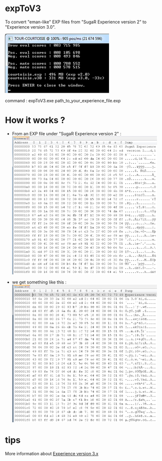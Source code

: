 # expToV3
To convert "eman-like" EXP files from "SugaR Experience version 2" to "Experience version 3.0".

![expToV3](https://github.com/chris13300/expToV3/blob/main/expToV3/bin/Debug/expToV3.jpg)<p>

command : expToV3.exe path_to_your_experience_file.exp<p>

# How it works ?
- From an EXP file under "SugaR Experience version 2" :<br>
![exp_v2](https://github.com/chris13300/expToV3/blob/main/expToV3/bin/Debug/exp_v2.jpg)<p>

- we get something like this :<br>
![exp_v3.0](https://github.com/chris13300/expToV3/blob/main/expToV3/bin/Debug/exp_v3.0.jpg)<p>

# tips
More information about [Experience version 3.x](https://www.open-chess.org/viewtopic.php?f=5&t=3639)
